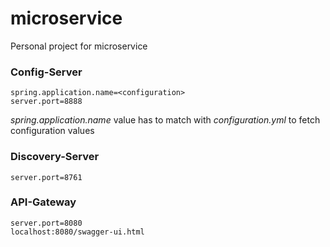 # microservice
Personal project for microservice

### Config-Server
```
spring.application.name=<configuration>
server.port=8888
```
*spring.application.name* value has to match with *configuration.yml* to fetch configuration values

### Discovery-Server
```
server.port=8761
```

### API-Gateway
```
server.port=8080
localhost:8080/swagger-ui.html
```
